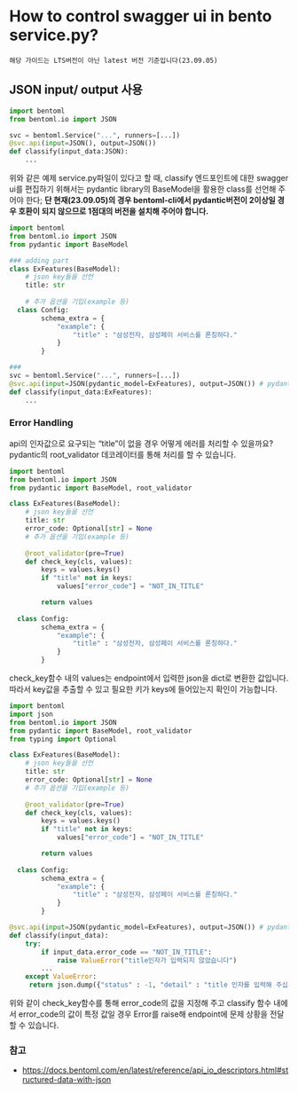 # How to control swagger ui in bento service.py?
```
해당 가이드는 LTS버전이 아닌 latest 버전 기준입니다(23.09.05)
```
## JSON input/ output 사용

```python
import bentoml
from bentoml.io import JSON

svc = bentoml.Service("...", runners=[...])
@svc.api(input=JSON(), output=JSON())
def classify(input_data:JSON):
	...
```

위와 같은 예제 service.py파일이 있다고 할 때, classify 엔드포인트에 대한 swagger ui를 편집하기 위해서는 pydantic library의 BaseModel을 활용한 class를 선언해 주어야 한다; **단 현재(23.09.05)의 경우 bentoml-cli에서 pydantic버전이 2이상일 경우 호환이 되지 않으므로 1점대의 버전을 설치해 주어야 합니다.**

```python
import bentoml
from bentoml.io import JSON
from pydantic import BaseModel

### adding part
class ExFeatures(BaseModel):
	# json key들을 선언
	title: str
	
	# 추가 옵션을 기입(example 등)
  class Config:
		schema_extra = {
			"example": {
				"title" : "삼성전자, 삼성페이 서비스를 론칭하다."
			}
		}

###
svc = bentoml.Service("...", runners=[...])
@svc.api(input=JSON(pydantic_model=ExFeatures), output=JSON()) # pydantic_model인자에 위에서 선언한 ExFeatures 클래스를 넣어줍니다
def classify(input_data:ExFeatures):
	...
```

### Error Handling

api의 인자값으로 요구되는 “title”이 없을 경우 어떻게 에러를 처리할 수 있을까요? pydantic의 root_validator 데코레이터를 통해 처리를 할 수 있습니다.

```python
import bentoml
from bentoml.io import JSON
from pydantic import BaseModel, root_validator

class ExFeatures(BaseModel):
	# json key들을 선언
	title: str
	error_code: Optional[str] = None
	# 추가 옵션을 기입(example 등)
	
	@root_validator(pre=True)
	def check_key(cls, values):
		keys = values.keys()
		if "title" not in keys:
			values["error_code"] = "NOT_IN_TITLE"

		return values
	
  class Config:
		schema_extra = {
			"example": {
				"title" : "삼성전자, 삼성페이 서비스를 론칭하다."
			}
		}
```

check_key함수 내의 values는 endpoint에서 입력한 json을 dict로 변환한 값입니다. 따라서 key값을 추출할 수 있고 필요한 키가 keys에 들어있는지 확인이 가능합니다.
 

```python
import bentoml
import json
from bentoml.io import JSON
from pydantic import BaseModel, root_validator
from typing import Optional

class ExFeatures(BaseModel):
	# json key들을 선언
	title: str
	error_code: Optional[str] = None
	# 추가 옵션을 기입(example 등)
	
	@root_validator(pre=True)
	def check_key(cls, values):
		keys = values.keys()
		if "title" not in keys:
			values["error_code"] = "NOT_IN_TITLE"

		return values
	
  class Config:
		schema_extra = {
			"example": {
				"title" : "삼성전자, 삼성페이 서비스를 론칭하다."
			}
		}

@svc.api(input=JSON(pydantic_model=ExFeatures), output=JSON()) # pydantic_model인자에 위에서 선언한 ExFeatures 클래스를 넣어줍니다
def classify(input_data):
	try:
		if input_data.error_code == "NOT_IN_TITLE":
			raise ValueError("title인자가 입력되지 않았습니다")
		...
	except ValueError:
     return json.dump({"status" : -1, "detail" : "title 인자를 입력해 주십시오"}, ensure_ascii=False)
```

위와 같이 check_key함수를 통해 error_code의 값을 지정해 주고 classify 함수 내에서 error_code의 값이 특정 값일 경우 Error를 raise해 endpoint에 문제 상황을 전달 할 수 있습니다.

### 참고

- https://docs.bentoml.com/en/latest/reference/api_io_descriptors.html#structured-data-with-json